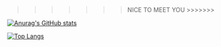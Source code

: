 >>>>>>> NICE TO MEET YOU >>>>>>>

[![Anurag's GitHub stats](https://github-readme-stats.vercel.app/api?username=chenxin777&show_icons=true&theme=dark)](https://github.com/anuraghazra/github-readme-stats)


[![Top Langs](https://github-readme-stats.vercel.app/api/top-langs/?username=chenxin777&layout=pie)](https://github.com/anuraghazra/github-readme-stats)
